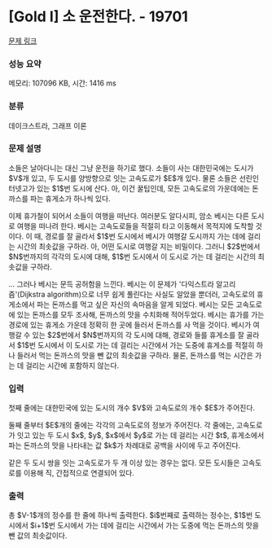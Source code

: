 # [Gold I] 소 운전한다. - 19701 

[문제 링크](https://www.acmicpc.net/problem/19701) 

### 성능 요약

메모리: 107096 KB, 시간: 1416 ms

### 분류

데이크스트라, 그래프 이론

### 문제 설명

<p>소들은 날아다니는 대신 그냥 운전을 하기로 했다. 소들이 사는 대한민국에는 도시가 $V$개 있고, 두 도시를 양방향으로 잇는 고속도로가 $E$개 있다. 물론 소들은 선린인터넷고가 있는 $1$번 도시에 산다. 아, 이건 꿀팁인데, 모든 고속도로의 가운데에는 돈까스를 파는 휴게소가 하나씩 있다.</p>

<p>이제 휴가철이 되어서 소들이 여행을 떠난다. 여러분도 알다시피, 암소 베시는 다른 도시로 여행을 떠나려 한다. 베시는 고속도로들을 적절히 타고 이동해서 목적지에 도착할 것이다. 이 때, 경로를 잘 골라서 $1$번 도시에서 베시가 여행갈 도시까지 가는 데에 걸리는 시간의 최솟값을 구하라. 아, 어떤 도시로 여행갈 지는 비밀이다. 그러니 $2$번에서 $N$번까지의 각각의 도시에 대해, $1$번 도시에서 이 도시로 가는 데 걸리는 시간의 최솟값을 구하라.</p>

<p>... 그러나 베시는 문득 공허함을 느낀다. 베시는 이 문제가 '다익스트라 알고리즘'(Dijkstra algorithm)으로 너무 쉽게 풀린다는 사실도 알았을 뿐더러, 고속도로의 휴게소에서 파는 돈까스를 먹고 싶은 자신의 속마음을 알게 되었다. 베시는 모든 고속도로에 있는 돈까스를 모두 조사해, 돈까스의 맛을 수치화해 적어두었다. 베시는 휴가를 가는 경로에 있는 휴게소 가운데 정확히 한 곳에 들러서 돈까스를 사 먹을 것이다. 베시가 여행갈 수 있는 $2$번에서 $N$번까지의 각 도시에 대해, 경로와 들를 휴게소를 잘 골라서 $1$번 도시에서 이 도시로 가는 데 걸리는 시간에서 가는 도중에 휴게소를 적절히 하나 들러서 먹는 돈까스의 맛을 뺀 값의 최솟값을 구하라. 물론, 돈까스를 먹는 시간은 가는 데 걸리는 시간에 포함하지 않는다.</p>

### 입력 

 <p>첫째 줄에는 대한민국에 있는 도시의 개수 $V$와 고속도로의 개수 $E$가 주어진다.</p>

<p>둘째 줄부터 $E$개의 줄에는 각각의 고속도로의 정보가 주어진다. 각 줄에는, 고속도로가 잇고 있는 두 도시 $x$, $y$, $x$에서 $y$로 가는 데 걸리는 시간 $t$, 휴게소에서 파는 돈까스의 맛을 나타내는 값 $k$가 차례대로 공백을 사이에 두고 주어진다.</p>

<p>같은 두 도시 쌍을 잇는 고속도로가 두 개 이상 있는 경우는 없다. 모든 도시들은 고속도로를 이용해 직, 간접적으로 연결되어 있다.</p>

### 출력 

 <p>총 $V-1$개의 정수를 한 줄에 하나씩 출력한다. $i$번째로 출력하는 정수는, $1$번 도시에서 $i+1$번 도시에서 가는 데에 걸리는 시간에서 가는 도중에 먹는 돈까스의 맛을 뺀 값의 최솟값이다.</p>

